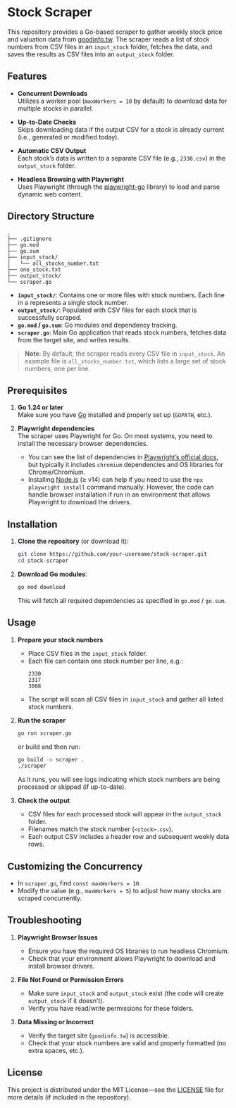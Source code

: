 # Stock Scraper

This repository provides a Go-based scraper to gather weekly stock price and valuation data from [goodinfo.tw](https://goodinfo.tw). The scraper reads a list of stock numbers from CSV files in an `input_stock` folder, fetches the data, and saves the results as CSV files into an `output_stock` folder.

## Features

- **Concurrent Downloads**  
  Utilizes a worker pool (`maxWorkers = 10` by default) to download data for multiple stocks in parallel.

- **Up-to-Date Checks**  
  Skips downloading data if the output CSV for a stock is already current (i.e., generated or modified today).

- **Automatic CSV Output**  
  Each stock’s data is written to a separate CSV file (e.g., `2330.csv`) in the `output_stock` folder.

- **Headless Browsing with Playwright**  
  Uses Playwright (through the [playwright-go](https://github.com/playwright-community/playwright-go) library) to load and parse dynamic web content.

## Directory Structure

```
.
├── .gitignore
├── go.mod
├── go.sum
├── input_stock/
│   └── all_stocks_number.txt
├── one_stock.txt
├── output_stock/
└── scraper.go
```

- **`input_stock/`**: Contains one or more files with stock numbers. Each line in a represents a single stock number.
- **`output_stock/`**: Populated with CSV files for each stock that is successfully scraped.
- **`go.mod` / `go.sum`**: Go modules and dependency tracking.
- **`scraper.go`**: Main Go application that reads stock numbers, fetches data from the target site, and writes results.

> **Note**: By default, the scraper reads every CSV file in `input_stock`. An example file is `all_stocks_number.txt`, which lists a large set of stock numbers, one per line.

## Prerequisites

1. **Go 1.24 or later**  
   Make sure you have [Go](https://go.dev/) installed and properly set up (`GOPATH`, etc.).
   
2. **Playwright dependencies**  
   The scraper uses Playwright for Go. On most systems, you need to install the necessary browser dependencies.  
   - You can see the list of dependencies in [Playwright’s official docs](https://playwright.dev/), but typically it includes `chromium` dependencies and OS libraries for Chrome/Chromium.
   - Installing [Node.js](https://nodejs.org/) (≥ v14) can help if you need to use the `npx playwright install` command manually. However, the code can handle browser installation if run in an environment that allows Playwright to download the drivers.

## Installation

1. **Clone the repository** (or download it):
   ```bash
   git clone https://github.com/your-username/stock-scraper.git
   cd stock-scraper
   ```
   
2. **Download Go modules**:
   ```bash
   go mod download
   ```
   This will fetch all required dependencies as specified in `go.mod` / `go.sum`.

## Usage

1. **Prepare your stock numbers**  
   - Place CSV files in the `input_stock` folder.  
   - Each file can contain one stock number per line, e.g.:
     ```
     2330
     2317
     3008
     ```
   - The script will scan all CSV files in `input_stock` and gather all listed stock numbers.

2. **Run the scraper**  
   ```bash
   go run scraper.go
   ```
   or build and then run:
   ```bash
   go build -o scraper .
   ./scraper
   ```
   As it runs, you will see logs indicating which stock numbers are being processed or skipped (if up-to-date).

3. **Check the output**  
   - CSV files for each processed stock will appear in the `output_stock` folder.
   - Filenames match the stock number (`<stock>.csv`).  
   - Each output CSV includes a header row and subsequent weekly data rows.

## Customizing the Concurrency

- In `scraper.go`, find `const maxWorkers = 10`.
- Modify the value (e.g., `maxWorkers = 5`) to adjust how many stocks are scraped concurrently.

## Troubleshooting

1. **Playwright Browser Issues**  
   - Ensure you have the required OS libraries to run headless Chromium.
   - Check that your environment allows Playwright to download and install browser drivers.

2. **File Not Found or Permission Errors**  
   - Make sure `input_stock` and `output_stock` exist (the code will create `output_stock` if it doesn’t).
   - Verify you have read/write permissions for these folders.

3. **Data Missing or Incorrect**  
   - Verify the target site (`goodinfo.tw`) is accessible.
   - Check that your stock numbers are valid and properly formatted (no extra spaces, etc.).

## License

This project is distributed under the MIT License—see the [LICENSE](LICENSE) file for more details (if included in the repository).


